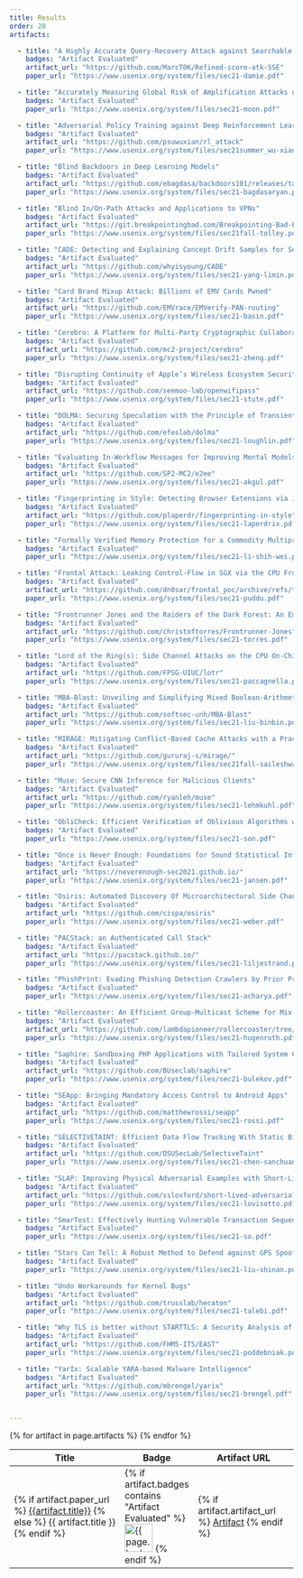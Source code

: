 ```yaml
---
title: Results
order: 20
artifacts:

  - title: "A Highly Accurate Query-Recovery Attack against Searchable Encryption using Non-Indexed Documents"
    badges: "Artifact Evaluated"
    artifact_url: "https://github.com/MarcT0K/Refined-score-atk-SSE"
    paper_url: "https://www.usenix.org/system/files/sec21-damie.pdf"

  - title: "Accurately Measuring Global Risk of Amplification Attacks using AmpMap"
    badges: "Artifact Evaluated"
    paper_url: "https://www.usenix.org/system/files/sec21-moon.pdf"

  - title: "Adversarial Policy Training against Deep Reinforcement Learning"
    badges: "Artifact Evaluated"
    artifact_url: "https://github.com/psuwuxian/rl_attack"
    paper_url: "https://www.usenix.org/system/files/sec21summer_wu-xian.pdf"

  - title: "Blind Backdoors in Deep Learning Models"
    badges: "Artifact Evaluated"
    artifact_url: "https://github.com/ebagdasa/backdoors101/releases/tag/v1.0"
    paper_url: "https://www.usenix.org/system/files/sec21-bagdasaryan.pdf"

  - title: "Blind In/On-Path Attacks and Applications to VPNs"
    badges: "Artifact Evaluated"
    artifact_url: "https://git.breakpointingbad.com/Breakpointing-Bad-Public/vpn-attacks"
    paper_url: "https://www.usenix.org/system/files/sec21fall-tolley.pdf"

  - title: "CADE: Detecting and Explaining Concept Drift Samples for Security Applications"
    badges: "Artifact Evaluated"
    artifact_url: "https://github.com/whyisyoung/CADE"
    paper_url: "https://www.usenix.org/system/files/sec21-yang-limin.pdf"

  - title: "Card Brand Mixup Attack: Billions of EMV Cards Pwned"
    badges: "Artifact Evaluated"
    artifact_url: "https://github.com/EMVrace/EMVerify-PAN-routing"
    paper_url: "https://www.usenix.org/system/files/sec21-basin.pdf"

  - title: "Cerebro: A Platform for Multi-Party Cryptographic Collaborative Learning"
    badges: "Artifact Evaluated"
    artifact_url: "https://github.com/mc2-project/cerebro"
    paper_url: "https://www.usenix.org/system/files/sec21-zheng.pdf"

  - title: "Disrupting Continuity of Apple’s Wireless Ecosystem Security: New Tracking, DoS, and MitM Attacks on iOS and macOS Through Bluetooth Low Energy, AWDL, and Wi-Fi"
    badges: "Artifact Evaluated"
    artifact_url: "https://github.com/seemoo-lab/openwifipass"
    paper_url: "https://www.usenix.org/system/files/sec21-stute.pdf"

  - title: "DOLMA: Securing Speculation with the Principle of Transient Non-Observability"
    badges: "Artifact Evaluated"
    artifact_url: "https://github.com/efeslab/dolma"
    paper_url: "https://www.usenix.org/system/files/sec21-loughlin.pdf"

  - title: "Evaluating In-Workflow Messages for Improving Mental Models of End-to-End Encryption"
    badges: "Artifact Evaluated"
    artifact_url: "https://github.com/SP2-MC2/e2ee"
    paper_url: "https://www.usenix.org/system/files/sec21-akgul.pdf"

  - title: "Fingerprinting in Style: Detecting Browser Extensions via Injected Style Sheets"
    badges: "Artifact Evaluated"
    artifact_url: "https://github.com/plaperdr/fingerprinting-in-style"
    paper_url: "https://www.usenix.org/system/files/sec21-laperdrix.pdf"

  - title: "Formally Verified Memory Protection for a Commodity Multiprocessor Hypervisor"
    badges: "Artifact Evaluated"
    paper_url: "https://www.usenix.org/system/files/sec21-li-shih-wei.pdf"

  - title: "Frontal Attack: Leaking Control-Flow in SGX via the CPU Frontend"
    badges: "Artifact Evaluated"
    artifact_url: "https://github.com/dn0sar/frontal_poc/archive/refs/tags/v0.1.1.zip"
    paper_url: "https://www.usenix.org/system/files/sec21-puddu.pdf"

  - title: "Frontrunner Jones and the Raiders of the Dark Forest: An Empirical Study of Frontrunning on the Ethereum Blockchain"
    badges: "Artifact Evaluated"
    artifact_url: "https://github.com/christoftorres/Frontrunner-Jones"
    paper_url: "https://www.usenix.org/system/files/sec21-torres.pdf"

  - title: "Lord of the Ring(s): Side Channel Attacks on the CPU On-Chip Ring Interconnect Are Practical"
    badges: "Artifact Evaluated"
    artifact_url: "https://github.com/FPSG-UIUC/lotr"
    paper_url: "https://www.usenix.org/system/files/sec21-paccagnella.pdf"

  - title: "MBA-Blast: Unveiling and Simplifying Mixed Boolean-Arithmetic Obfuscation"
    badges: "Artifact Evaluated"
    artifact_url: "https://github.com/softsec-unh/MBA-Blast"
    paper_url: "https://www.usenix.org/system/files/sec21-liu-binbin.pdf"

  - title: "MIRAGE: Mitigating Conflict-Based Cache Attacks with a Practical Fully-Associative Design"
    badges: "Artifact Evaluated"
    artifact_url: "https://github.com/gururaj-s/mirage/"
    paper_url: "https://www.usenix.org/system/files/sec21fall-saileshwar.pdf"

  - title: "Muse: Secure CNN Inference for Malicious Clients"
    badges: "Artifact Evaluated"
    artifact_url: "https://github.com/ryanleh/muse"
    paper_url: "https://www.usenix.org/system/files/sec21-lehmkuhl.pdf"

  - title: "ObliCheck: Efficient Verification of Oblivious Algorithms with Unobservable State"
    badges: "Artifact Evaluated"
    paper_url: "https://www.usenix.org/system/files/sec21-son.pdf"

  - title: "Once is Never Enough: Foundations for Sound Statistical Inference in Tor Network Experimentation"
    badges: "Artifact Evaluated"
    artifact_url: "https://neverenough-sec2021.github.io/"
    paper_url: "https://www.usenix.org/system/files/sec21-jansen.pdf"

  - title: "Osiris: Automated Discovery Of Microarchitectural Side Channels"
    badges: "Artifact Evaluated"
    artifact_url: "https://github.com/cispa/osiris"
    paper_url: "https://www.usenix.org/system/files/sec21-weber.pdf"

  - title: "PACStack: an Authenticated Call Stack"
    badges: "Artifact Evaluated"
    artifact_url: "https://pacstack.github.io/"
    paper_url: "https://www.usenix.org/system/files/sec21-liljestrand.pdf"

  - title: "PhishPrint: Evading Phishing Detection Crawlers by Prior Profiling"
    badges: "Artifact Evaluated"
    paper_url: "https://www.usenix.org/system/files/sec21-acharya.pdf"

  - title: "Rollercoaster: An Efficient Group-Multicast Scheme for Mix Networks"
    badges: "Artifact Evaluated"
    artifact_url: "https://github.com/lambdapioneer/rollercoaster/tree/f09706766b736bb714a5efa3c34936e2cb19556d"
    paper_url: "https://www.usenix.org/system/files/sec21-hugenroth.pdf"

  - title: "Saphire: Sandboxing PHP Applications with Tailored System Call Allowlists"
    badges: "Artifact Evaluated"
    artifact_url: "https://github.com/BUseclab/saphire"
    paper_url: "https://www.usenix.org/system/files/sec21-bulekov.pdf"

  - title: "SEApp: Bringing Mandatory Access Control to Android Apps"
    badges: "Artifact Evaluated"
    artifact_url: "https://github.com/matthewrossi/seapp"
    paper_url: "https://www.usenix.org/system/files/sec21-rossi.pdf"

  - title: "SELECTIVETAINT: Efficient Data Flow Tracking With Static Binary Rewriting"
    badges: "Artifact Evaluated"
    artifact_url: "https://github.com/OSUSecLab/SelectiveTaint"
    paper_url: "https://www.usenix.org/system/files/sec21-chen-sanchuan.pdf"

  - title: "SLAP: Improving Physical Adversarial Examples with Short-Lived Adversarial Perturbations"
    badges: "Artifact Evaluated"
    artifact_url: "https://github.com/ssloxford/short-lived-adversarial-perturbations"
    paper_url: "https://www.usenix.org/system/files/sec21-lovisotto.pdf"

  - title: "SmarTest: Effectively Hunting Vulnerable Transaction Sequences in Smart Contracts through Language Model-Guided Symbolic Execution"
    badges: "Artifact Evaluated"
    paper_url: "https://www.usenix.org/system/files/sec21-so.pdf"

  - title: "Stars Can Tell: A Robust Method to Defend against GPS Spoofing Attacks using Off-the-shelf Chipset"
    badges: "Artifact Evaluated"
    paper_url: "https://www.usenix.org/system/files/sec21-liu-shinan.pdf"

  - title: "Undo Workarounds for Kernel Bugs"
    badges: "Artifact Evaluated"
    artifact_url: "https://github.com/trusslab/hecaton"
    paper_url: "https://www.usenix.org/system/files/sec21-talebi.pdf"

  - title: "Why TLS is better without STARTTLS: A Security Analysis of STARTTLS in the Email Context"
    badges: "Artifact Evaluated"
    artifact_url: "https://github.com/FHMS-ITS/EAST"
    paper_url: "https://www.usenix.org/system/files/sec21-poddebniak.pdf"

  - title: "YarIx: Scalable YARA-based Malware Intelligence"
    badges: "Artifact Evaluated"
    artifact_url: "https://github.com/mbrengel/yarix"
    paper_url: "https://www.usenix.org/system/files/sec21-brengel.pdf"


---
```


<table>
  <thead>
    <tr>
      <th>Title</th>
      <th>Badge</th>
      <th>Artifact URL</th>
    </tr>
  </thead>
  <tbody>
  {% for artifact in page.artifacts %}
    <tr>
      <td>
        {% if artifact.paper_url %}
          <a href="{{artifact.paper_url}}">{{artifact.title}}</a>
        {% else %}
          {{ artifact.title }}
        {% endif %}
      </td>
      <td width="62px">
        {% if artifact.badges contains "Artifact Evaluated" %}
          <img src="{{ site.baseurl }}/images/usenix_artifact_evaluation_passed_125.png" alt="{{ page.badges }}" width="50px">
        {% endif %}
      </td>
      <td>
        {% if artifact.artifact_url %}
          <a href="{{artifact.artifact_url}}">Artifact</a>
        {% endif %}
      </td>
    </tr>
  {% endfor %}
  </tbody>
</table>
